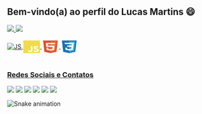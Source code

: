 ## Bem-vindo(a) ao perfil do Lucas Martins :smile:

<div>
  <a href="https://github.com/BR-LucasMartins">
  <img height="180em" src="https://github-readme-stats.vercel.app/api?username=BR-LucasMartins&show_icons=true&theme=tokyonight&include_all_commits=true&count_private=true"/>
  <img height="180em" src="https://github-readme-stats.vercel.app/api/top-langs/?username=BR-LucasMartins&layout=compact&langs_count=6&theme=tokyonight"/>
</div>
<div style="display: inline_block"><br>
  <img align="center" alt="JS" height="50" width="60" src="https://cdn.jsdelivr.net/gh/devicons/devicon/icons/php/php-original.svg" />
  <img align="center" alt="JS" height="30" width="40" src="https://raw.githubusercontent.com/devicons/devicon/master/icons/javascript/javascript-plain.svg">
  <img align="center" alt="HTML" height="30" width="40" src="https://raw.githubusercontent.com/devicons/devicon/master/icons/html5/html5-original.svg">
  <img align="center" alt="CSS" height="30" width="40" src="https://raw.githubusercontent.com/devicons/devicon/master/icons/css3/css3-original.svg">
</div>
 
 <br>
 
  ### Redes Sociais e Contatos
 
<div> 
  <a href="https://www.instagram.com/lucas_viniiicios/" target="_blank"><img src="https://img.shields.io/badge/-Instagram-%23E4405F?style=for-the-badge&logo=instagram&logoColor=white" target="_blank"></a>
  <a href="https://twitter.com/lucasvl78" target="_blank"><img src="https://img.shields.io/badge/-Twitter-%230077B5?style=for-the-badge&logo=twitter&logoColor=white" target="_blank"></a>
 <a href="#" target="_blank"><img src="https://img.shields.io/badge/Discord-7289DA?style=for-the-badge&logo=discord&logoColor=white" target="_blank"></a> 
  <a href = "lukas.vinicios87@gmail.com"><img src="https://img.shields.io/badge/-Gmail-%23333?style=for-the-badge&logo=gmail&logoColor=white" target="_blank"></a>
  <a href="https://www.linkedin.com/in/lucas-vinicios-martins/" target="_blank"><img src="https://img.shields.io/badge/-LinkedIn-%230077B5?style=for-the-badge&logo=linkedin&logoColor=white" target="_blank"></a> 
  <a href="https://api.whatsapp.com/send?phone=5531994047139&text=Ol%C3%A1%2C%20Vim%20pelo%20seu%20Github!" target="_blank"><img src="https://img.shields.io/badge/-Whatsapp-%FFFFFF?style=for-the-badge&logo=Whatsapp&logoColor=white" target="_blank"></a> 
   
  
 
  ![Snake animation](https://github.com/devemdobro/devemdobro/blob/output/github-contribution-grid-snake.svg)

</div>
